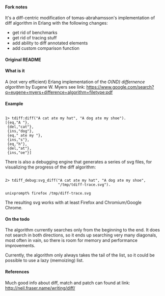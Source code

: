 #### Fork notes

It's a diff-centric modification of tomas-abrahamsson's implementation
of diff algorithm in Erlang with the following changes:
* get rid of benchmarks
* get rid of tracing stuff
* add ability to diff annotated elements
* add custom comparison function

#### Original README

#### What is it

A (not very efficient) Erlang implementation of the
_O(ND) differnence algorithm_ by Eugene W. Myers
see link: https://www.google.com/search?q=eugene+myers+difference+algorithm+filetype:pdf

#### Example
<pre><code>
1> tdiff:diff("A cat ate my hat", "A dog ate my shoe").
[{eq,"A "},
 {del,"cat"},
 {ins,"dog"},
 {eq," ate my "},
 {ins,"s"},
 {eq,"h"},
 {del,"at"},
 {ins,"oe"}]
</code></pre>

There is also a debugging engine that generates a series of svg files,
for visualizing the progress of the diff algorithm:

<pre><code>
2> tdiff_debug:svg_diff("A cat ate my hat", "A dog ate my shoe",
                        "/tmp/tdiff-trace.svg").

unixprompt% firefox /tmp/diff-trace.svg
</code></pre>

The resulting svg works with at least Firefox and Chromium/Google Chrome.

#### On the todo

The algorithm currently searches only from the beginning to the
end. It does not search in both directions, so it ends up
searching very many diagonals, most often in vain, so there is room for
memory and performance improvements.

Currently, the algorithm only always takes the tail of the list, so it
could be possible to use a lazy (memoizing) list.

#### References

Much good info about diff, match and patch can found at
link: http://neil.fraser.name/writing/diff/
